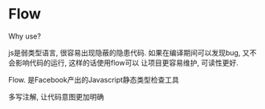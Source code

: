 # Flow

Why use?



js是弱类型语言, 很容易出现隐蔽的隐患代码.  如果在编译期间可以发现bug, 又不会影响代码的运行, 这样的话使用flow可以 让项目更容易维护, 可读性更好. 



Flow. 是Facebook产出的Javascript静态类型检查工具



多写注解, 让代码意图更加明确


